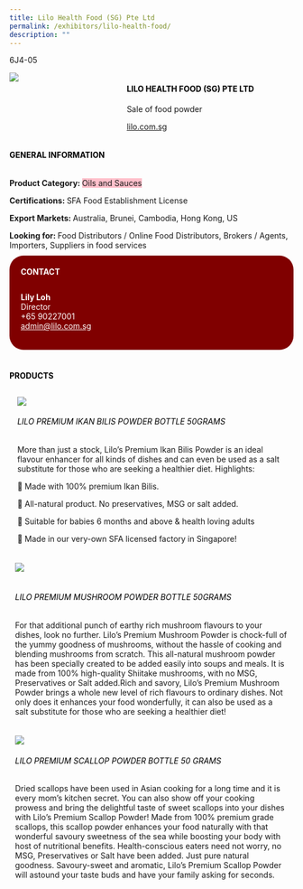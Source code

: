 ```yaml
---
title: Lilo Health Food (SG) Pte Ltd
permalink: /exhibitors/lilo-health-food/
description: ""
---
```

<head>
	<div class="flex-paragraph">
		<!--hi there! this is a comment and will provide you with instructional guides-->
		<!--insert booth number here!-->
		<p style="text-transform: uppercase">6j4-05</p></div>
			<div class="flex-container" style="display: flex; flex-wrap: wrap;">
				<!--insert DOWNLOAD link of company logo between the " marks!-->
			<div class="card sgds" style="flex: 1 1 40%; display: block;"><img src="https://drive.google.com/uc?id=1yiBicGF1v2c9L-xu9IX8xvR3NuYs45a9&export=download"></div>
	<div class="card-sgds" style="flex: 1 1 58%; display: block; margin-left: 3px">
		<h4 style="text-transform: uppercase; color: black;"><!--insert the exhibitor's name between the <b> tags here--><b>Lilo Health Food (SG) Pte Ltd</b></h4><!--insert the exhibitor's description between the <p> tags here-->
		<p>Sale of food powder</p>
		<!--insert the exhibitor's website link, making sure there is "https:// www." present please. make sure the entire https link goes in between the " marks-->
		<p><a href="https://lilo.com.sg/" target="_blank"><!--insert the www website link here (no need for https)-->lilo.com.sg</a></p>
	</div>
</div>
</head>

<body>
	<h4 style="text-transform: uppercase; color: black;"><b>General Information</b></h4>
		<div class="flex-container" style="display: flex; flex-wrap: wrap;">
			<div class="card sgds" style="flex: 1 1 65%; display: block; align-self: stretch">
			<div class="flex-paragraph">
			<p><b>Product Category: </b><span style=" background-color: pink; border-radius: 10 px;"><!--insert the exhibitor's pdt cat between the <p> tags here-->Oils and Sauces</span></p> 
				<p><b>Certifications: </b><!--insert all the exhibitor's certifications between the </b> and </p> here-->SFA Food Establishment License</p>
			<p><b>Export Markets: </b><!--insert all the exhibitor's export markets between the </b> and </p> here-->Australia, Brunei, Cambodia, Hong Kong, US</p>
			<p style="margin-bottom: 10px;"><b>Looking for: </b><!--insert all the exhibitor's potential business partners between the </b> and </p> here-->Food Distributors / Online Food Distributors, Brokers / Agents, Importers, Suppliers in food services</p>
			</div>
		</div>
		<div class="card sgds" style="flex: 1 1 35%; padding: 10px; display: block; background-color: maroon; border-radius: 25px; align-self: center;">
		<h4 style="color: white; margin-top: 10px; margin-left: 10px;">CONTACT</h4>
		<div class="flex-paragraph">
			<!--replace with exhibitor's: -->
			<p style="padding: 10px; color: white;"><b><!-- POC name-->Lily Loh</b><br><!-- designation-->Director<br><!--contact number-->+65 90227001<br><!-- for linking purposes, insert their email after "mailto:"...--><a href="mailto:admin@lilo.com.sg" style="color: white;"><!--...and also include the display email before </a> here-->admin@lilo.com.sg</a></p>
		</div>
			</div>
		</div>
	<br>
		<h4 style="text-transform: uppercase; color: black;"><b>products</b></h4>
<div style="display: flex; flex-wrap: wrap;">
  <div class="card sgds" style="flex: 1 1 47%; margin: 10px; display: block;"><!--insert the exhibitor's DOWNLOAD image for product between the " marks here-->
	<div class="flex-image" style="display: block;"><img src="https://drive.google.com/uc?id=16vKn9cgSK1SJR6Cahoh9im2va_91TZ2T&export=download"></div>
	<div class="flex-paragraph">
		<h6 style="text-transform: uppercase; color: black;"><!--insert product name before </h6> and product description after <p>-->Lilo Premium Ikan Bilis Powder Bottle 50grams</h6>
		<p>More than just a stock, Lilo’s Premium Ikan Bilis Powder is an ideal flavour enhancer for all kinds of dishes and can even be used as a salt substitute for those who are seeking a healthier diet. Highlights:

 Made with 100% premium Ikan Bilis.

 All-natural product. No preservatives, MSG or salt added.

 Suitable for babies 6 months and above & health loving adults

 Made in our very-own SFA licensed factory in Singapore!</p></div>
	</div>
		<div class="card sgds" style="flex: 1 1 47%; margin: 10px; display: block;">
		<div class="flex-image" style="display: block;"><img src="https://drive.google.com/uc?id=1Nn_AoT3tLi4odPkmdVL30qCSbfVy3Op-&export=download"></div>
	<div class="flex-paragraph">
		<h6 style="text-transform: uppercase; color: black;">  
Lilo Premium Mushroom Powder Bottle 50grams</h6>
		<p>For that additional punch of earthy rich mushroom flavours to your dishes, look no further. Lilo’s Premium Mushroom Powder is chock-full of the yummy goodness of mushrooms, without the hassle of cooking and blending mushrooms from scratch. This all-natural mushroom powder has been specially created to be added easily into soups and meals. It is made from 100% high-quality Shiitake mushrooms, with no MSG, Preservatives or Salt added.Rich and savory, Lilo’s Premium Mushroom Powder brings a whole new level of rich flavours to ordinary dishes. Not only does it enhances your food wonderfully, it can also be used as a salt substitute for those who are seeking a healthier diet!</p></div>
	</div>
		<div class="card sgds" style="flex: 1 1 47%; margin: 10px; display: block;">
		<div class="flex-image" style="display: block;"><img src="https://drive.google.com/uc?id=1EVBVSA-FYU1Egb5YafUpGmwZU_K0lCOg&export=download"></div>
	<div class="flex-paragraph">
		<h6 style="text-transform: uppercase; color: black;">Lilo Premium Scallop Powder Bottle 50 grams</h6>
		<p>Dried scallops have been used in Asian cooking for a long time and it is every mom’s kitchen secret. You can also show off your cooking prowess and bring the delightful taste of sweet scallops into your dishes with Lilo’s Premium Scallop Powder! Made from 100% premium grade scallops, this scallop powder enhances your food naturally with that wonderful savoury sweetness of the sea while boosting your body with host of nutritional benefits. Health-conscious eaters need not worry, no MSG, Preservatives or Salt have been added. Just pure natural goodness. Savoury-sweet and aromatic, Lilo’s Premium Scallop Powder will astound your taste buds and have your family asking for seconds.</p></div>
		</div>
	</div>
</body>